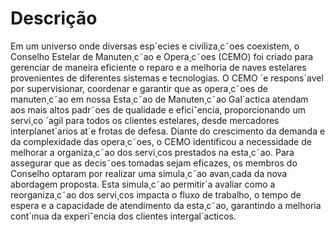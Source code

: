 
# Descrição
Em um universo onde diversas esp´ecies e civiliza¸c˜oes coexistem, o Conselho Estelar
de Manuten¸c˜ao e Opera¸c˜oes (CEMO) foi criado para gerenciar de maneira eficiente o
reparo e a melhoria de naves estelares provenientes de diferentes sistemas e tecnologias.
O CEMO ´e respons´avel por supervisionar, coordenar e garantir que as opera¸c˜oes de
manuten¸c˜ao em nossa Esta¸c˜ao de Manuten¸c˜ao Gal´actica atendam aos mais altos padr˜oes
de qualidade e eficiˆencia, proporcionando um servi¸co ´agil para todos os clientes estelares,
desde mercadores interplanet´arios at´e frotas de defesa.
Diante do crescimento da demanda e da complexidade das opera¸c˜oes, o CEMO identificou a necessidade de melhorar a organiza¸c˜ao dos servi¸cos prestados na esta¸c˜ao. Para
assegurar que as decis˜oes tomadas sejam eficazes, os membros do Conselho optaram por
realizar uma simula¸c˜ao avan¸cada da nova abordagem proposta. Esta simula¸c˜ao permitir´a avaliar como a reorganiza¸c˜ao dos servi¸cos impacta o fluxo de trabalho, o tempo de
espera e a capacidade de atendimento da esta¸c˜ao, garantindo a melhoria cont´ınua da
experiˆencia dos clientes intergal´acticos.

